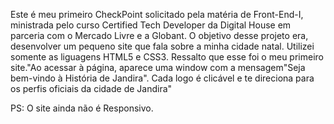 Este é meu primeiro CheckPoint solicitado pela matéria de Front-End-I, ministrada pelo curso Certified Tech Developer da Digital House em parceria com o Mercado Livre e a Globant. O objetivo desse projeto era, desenvolver um pequeno site que fala sobre a minha cidade natal. Utilizei somente as liguagens HTML5 e CSS3. Ressalto que esse foi o meu primeiro site."Ao acessar à página, aparece uma window com a mensagem"Seja bem-vindo à História de Jandira". Cada logo é clicável e te direciona para os perfis oficiais da cidade de Jandira"



PS: O site ainda não é Responsivo.
